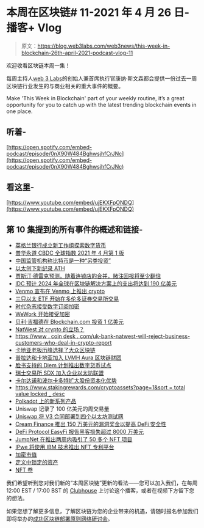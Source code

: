 # 本周在区块链# 11-2021 年 4 月 26 日-播客+ Vlog

> 原文：<https://blog.web3labs.com/web3news/this-week-in-blockchain-26th-april-2021-podcast-vlog-11>

欢迎收看区块链本周一集！

每周主持人[](https://twitter.com/conors10%E2%80%8B%E2%80%8B)[web 3 Labs](https://www.web3labs.com/)的创始人兼首席执行官康纳·斯文森都会提供一份过去一周区块链行业发生的与商业相关的重大事件的概要。

Make 'This Week in Blockchain' part of your weekly routine, it’s a great opportunity for you to catch up with the latest trending blockchain events in one place.

## 听着-

[https://open.spotify.com/embed-podcast/episode/0nX90W484BghwsjhfCrJNc](https://open.spotify.com/embed-podcast/episode/0nX90W484BghwsjhfCrJNc)

## 看这里-

[https://www.youtube.com/embed/ujEKXFpONDQ](https://www.youtube.com/embed/ujEKXFpONDQ)

## 第 10 集提到的所有事件的概述和链接-

*   [英格兰银行成立新工作组探索数字货币](https://www.bankofengland.co.uk/news/2021/april/bank-of-england-statement-on-central-bank-digital-currency)
*   [普华永道 CBDC 全球指数 2021 年 4 月第 1 版](https://www.pwc.com/gx/en/industries/financial-services/assets/pwc-cbdc-global-index-1st-edition-april-2021.pdf)
*   [中国监管机构称比特币是一种“另类投资”](https://cryptoslate.com/chinese-regulator-says-bitcoin-is-an-alternative-investment/)
*   [以太创下新纪录 ATH](https://www.coindesk.com/ether-price-hits-new-record-high-as-analysts-anticipate-supply-drop)
*   [贾斯汀·德雷克预测，随着连锁店的合并，赌注回报将至少翻倍](https://twitter.com/drakefjustin/status/1384124998084792324)
*   [IDC 预计 2024 年全球在区块链解决方案上的支出将达到 190 亿美元](https://blockchaintechnology-news.com/2021/04/idc-estimates-19-billion-global-spending-on-blockchain-solutions-in-2024/)
*   [Venmo 宣布在 Venmo 上推出 crypto](https://www.prnewswire.com/news-releases/introducing-crypto-on-venmo-301272010.html)
*   [三只以太 ETF 开始在多伦多证券交易所交易](https://www.theblockcrypto.com/linked/102379/ether-etf-purpose-ci-evolve-begin-trading-canada)
*   [时代杂志接受数字订阅加密](https://decrypt.co/66978/time-magazine-now-accepts-crypto-for-digital-subscriptions)
*   [WeWork 开始接受加密](https://www.forbes.com/sites/roberthart/2021/04/20/wework-to-accept-crypto-and-will-pay-its-landlords-in-crypto/)
*   [贝利·吉福德在 Blockchain.com 投资 1 亿美元](https://www.coindesk.com/uk-asset-manager-baillie-gifford-invests-100m-in-blockchain-com)
*   [NatWest 对 crypto 的立场？](https://cryptoslate.com/major-uk-bank-natwest-wont-serve-businesses-dealing-in-crypto/)
*   [https://www . coin desk . com/uk-bank-natwest-will-reject-business-customers-who-deal-in-crypto-report](https://www.coindesk.com/uk-bank-natwest-will-refuse-business-customers-who-deal-in-crypto-report)
*   [卡地亚老板历峰选择了大众区块链](https://www.ledgerinsights.com/cartier-owner-richemont-why-it-chose-a-public-blockchain/)
*   [普拉达和卡地亚加入 LVMH Aura 区块链财团](https://www.ledgerinsights.com/prada-and-cartier-join-the-lvmh-aura-blockchain-consortium/)
*   [脸书支持的 Diem 计划推出数字货币试点](https://www.cnbc.com/2021/04/20/facebook-backed-diem-aims-to-launch-digital-currency-pilot-in-2021.html)
*   [瑞士交易所 SDX 加入企业以太坊联盟](https://www.coindesk.com/swiss-exchange-sdx-joins-enterprise-ethereum-alliance-and-looks-beyond-r3-corda)
*   [卡尔达诺和波尔卡多特扩大股份资本化优势](https://cointelegraph.com/news/cardano-and-polkadot-extend-staked-capitalization-dominance)
*   [https://www.stakingrewards.com/cryptoassets?page=1&sort = total value locked _ desc](https://www.stakingrewards.com/cryptoassets?page=1&sort=totalValueLocked_DESC)
*   [Polkadot 上的新系列产品](https://www.forbes.com/sites/tatianakoffman/2021/04/20/meet-clover-the-next-generation-of-defi-on-polkadot-and-kusama/)
*   Uniswap 记录了 100 亿美元的周交易量
*   [Uniswap 将 V3 合同部署到四个以太坊测试网](https://cointelegraph.com/news/uniswap-deploys-v3-contracts-to-four-ethereum-testnets)
*   [Cream Finance 推出 150 万美元的漏洞奖金以提高 DeFi 安全性](https://cointelegraph.com/news/cream-finance-launches-1-5m-bug-bounty-to-improve-defi-security)
*   [DeFi Protocol EasyFi 报告黑客损失超过 8000 万美元](https://www.coindesk.com/defi-protocol-easyfi-reports-hack)
*   [JumpNet 在推出两周内吸引了 50 多个 NFT 项目](https://enjin.io/company-news/jumpnet-adoption-en)
*   [IPwe 将使用 IBM 技术推出 NFT 专利平台](https://www.ledgerinsights.com/ipwe-to-launch-nft-platform-for-patents-using-ibm-tech/)
*   [加密市值](https://coinmarketcap.com/charts/)
*   [定义中锁定的资产](https://defipulse.com/)
*   [NFT 卷](https://nonfungible.com/market/history)

我们希望听到您对我们新的“本周区块链”更新的看法——您可以加入我们，在每周 12:00 EST / 17:00 BST 的 [Clubhouse](https://www.joinclubhouse.com/event/mZ03eqBb) 上讨论这个播客，或者在视频下方留下您的想法。

如果您想了解更多信息，了解区块链为您的企业带来的机遇，请随时报名参加我们即将举办的[成功区块链部署原则网络研讨会](https://www.web3labs.com/principles-webinar)。
